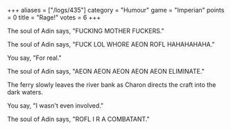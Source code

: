 +++
aliases = ["/logs/435"]
category = "Humour"
game = "Imperian"
points = 0
title = "Rage!"
votes = 6
+++

 
The soul of Adin says, "FUCKING MOTHER FUCKERS."

The soul of Adin says, "FUCK LOL WHORE AEON ROFL HAHAHAHAHA."

You say, "For real."

The soul of Adin says, "AEON AEON AEON AEON AEON ELIMINATE."

The ferry slowly leaves the river bank as Charon directs the craft into the 
dark waters.

You say, "I wasn't even involved."

The soul of Adin says, "ROFL I R A COMBATANT."